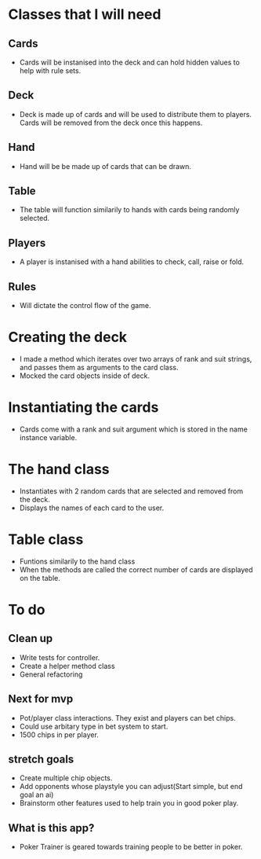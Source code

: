 # Classes that I will need

## Cards
- Cards will be instanised into the deck and can hold hidden values to help with rule sets.

## Deck
- Deck is made up of cards and will be used to distribute them to players. Cards will be removed from the deck once this happens.

## Hand 
- Hand will be be made up of cards that can be drawn.

## Table 
- The table will function similarily to hands with cards being randomly selected.

## Players
- A player is instanised with a hand abilities to check, call, raise or fold.

## Rules
- Will dictate the control flow of the game.

# Creating the deck
- I made a method which iterates over two arrays of rank and suit strings, and passes them as arguments to the card class.
- Mocked the card objects inside of deck.

# Instantiating the cards
- Cards come with a rank and suit argument which is stored in the name instance variable.

# The hand class
- Instantiates with 2 random cards that are selected and removed from the deck.
- Displays the names of each card to the user.

# Table class
- Funtions similarily to the hand class
- When the methods are called the correct number of cards are displayed on the table.

# To do

## Clean up
- Write tests for controller. 
- Create a helper method class
- General refactoring

## Next for mvp
- Pot/player class interactions. They exist and players can bet chips.
- Could use arbitary type in bet system to start. 
- 1500 chips in per player.

## stretch goals
- Create multiple chip objects.
- Add opponents whose playstyle you can adjust(Start simple, but end goal an ai)
- Brainstorm other features used to help train you in good poker play.

## What is this app?
- Poker Trainer is geared towards training people to be better in poker.